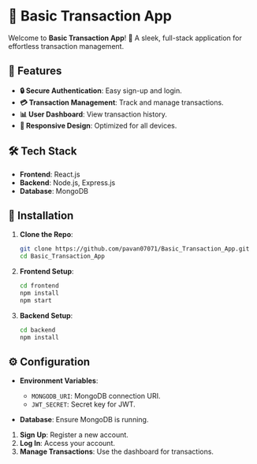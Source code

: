 # 🎉 Basic Transaction App

Welcome to **Basic Transaction App**! 🚀 A sleek, full-stack application for effortless transaction management.

## 🌟 Features

- **🔒 Secure Authentication**: Easy sign-up and login.
- **💳 Transaction Management**: Track and manage transactions.
- **📊 User Dashboard**: View transaction history.
- **📱 Responsive Design**: Optimized for all devices.

## 🛠 Tech Stack

- **Frontend**: React.js
- **Backend**: Node.js, Express.js
- **Database**: MongoDB

## 🚀 Installation

1. **Clone the Repo**:
    ```bash
    git clone https://github.com/pavan07071/Basic_Transaction_App.git
    cd Basic_Transaction_App
    ```

2. **Frontend Setup**:
    ```bash
    cd frontend
    npm install
    npm start
    ```

3. **Backend Setup**:
    ```bash
    cd backend
    npm install
    ```


## ⚙ Configuration

- **Environment Variables**:
  - `MONGODB_URI`: MongoDB connection URI.
  - `JWT_SECRET`: Secret key for JWT.

- **Database**: Ensure MongoDB is running.



1. **Sign Up**: Register a new account.
2. **Log In**: Access your account.
3. **Manage Transactions**: Use the dashboard for transactions.


